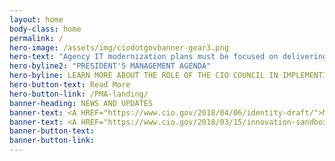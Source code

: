 ```yaml
---
layout: home
body-class: home
permalink: /
hero-image: /assets/img/ciodotgovbanner-gear3.png
hero-text: "Agency IT modernization plans must be focused on delivering better service to the public, and in doing so should be developed in furtherance of these priorities. This will result in building and maintaining a modern, secure, and resilient IT, which improves the lives of the American public."
hero-byline2: "PRESIDENT'S MANAGEMENT AGENDA"
hero-byline: LEARN MORE ABOUT THE ROLE OF THE CIO COUNCIL IN IMPLEMENTING THE CROSS-AGENCY PRIORITY GOALS.
hero-button-text: Read More
hero-button-link: /PMA-landing/
banner-heading: NEWS AND UPDATES
banner-text: <A HREF="https://www.cio.gov/2018/04/06/identity-draft/">May 4, 2018 Strengthening the Cybersecurity of Federal Agencies through Improved Identity, Credential, and Access Management (ICAM)</A>
banner-text: <A HREF="https://www.cio.gov/2018/03/15/innovation-sandbox-launch/">March 15, 2018 READ THE LATEST FROM THE CIO COMMUNITY</A>
banner-button-text: 
banner-button-link: 
---
```

